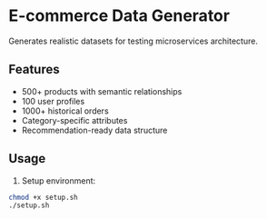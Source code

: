 # E-commerce Data Generator

Generates realistic datasets for testing microservices architecture.

## Features
- 500+ products with semantic relationships
- 100 user profiles
- 1000+ historical orders
- Category-specific attributes
- Recommendation-ready data structure

## Usage

1. Setup environment:
```bash
chmod +x setup.sh
./setup.sh